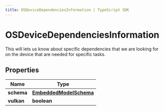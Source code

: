 ```yaml
---
title: OSDeviceDependenciesInformation | TypeScript SDK
---
```



# OSDeviceDependenciesInformation

This will lets us know about specific dependencies that we are looking for on the device that are needed for specific tasks.

## Properties

Name | Type
------------ | -------------
**schema** | [**EmbeddedModelSchema**](EmbeddedModelSchema)
**vulkan** | **boolean**


